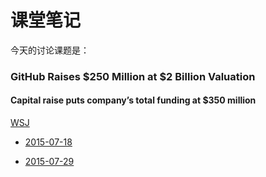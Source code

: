 # 课堂笔记

今天的讨论课题是：

### GitHub Raises $250 Million at $2 Billion Valuation
#### Capital raise puts company’s total funding at $350 million

[WSJ](http://www.wsj.com/article_email/github-raises-250-million-at-2-billion-valuation-1438206722-lMyQjAxMTA1NjI1OTEyNzk0Wj)

- [2015-07-18](2015-07-18.md)

- [2015-07-29](2015-07-29.md)
